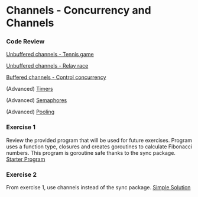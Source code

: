 # Channels - Concurrency and Channels

### Code Review

[Unbuffered channels - Tennis game](../example1/example1.go)

[Unbuffered channels - Relay race](../example2/example2.go)

[Buffered channels - Control concurrency](../example3/example3.go)

(Advanced) [Timers](../advanced/timer)

(Advanced) [Semaphores](../advanced/semaphore)

(Advanced) [Pooling](../advanced/pool)

### Exercise 1
Review the provided program that will be used for future exercises. Program uses a function type, closures and creates goroutines to calculate Fibonacci numbers. This program is goroutine safe thanks to the sync package.
[Starter Program](exercise.go)

### Exercise 2
From exercise 1, use channels instead of the sync package.
[Simple Solution](final/final.go)
